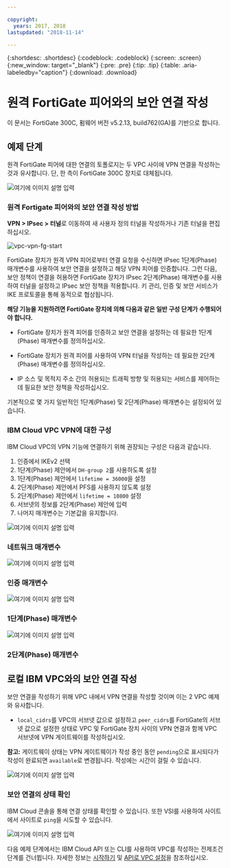 ```yaml
---

copyright:
  years: 2017, 2018
lastupdated: "2018-11-14"

---
```


{:shortdesc: .shortdesc}
{:codeblock: .codeblock}
{:screen: .screen}
{:new_window: target="_blank"}
{:pre: .pre}
{:tip: .tip}
{:table: .aria-labeledby="caption"}
{:download: .download}


# 원격 FortiGate 피어와의 보안 연결 작성

이 문서는 FortiGate 300C, 펌웨어 버전 v5.2.13, build762(GA)를 기반으로 합니다.

## 예제 단계
원격 FortiGate 피어에 대한 연결의 토폴로지는 두 VPC 사이에 VPN 연결을 작성하는 것과 유사합니다. 단, 한 측이 FortiGate 300C 장치로 대체됩니다.

![여기에 이미지 설명 입력](./images/vpc-vpn-fg-figure.png)

### 원격 Fortigate 피어와의 보안 연결 작성 방법

**VPN \> IPsec \> 터널**로 이동하여 새 사용자 정의 터널을 작성하거나 기존 터널을 편집하십시오.

![vpc-vpn-fg-start](./images/vpc-vpn-fg-start.JPG)

FortiGate 장치가 원격 VPN 피어로부터 연결 요청을 수신하면 IPsec 1단계(Phase) 매개변수를 사용하여 보안 연결을 설정하고 해당 VPN 피어를 인증합니다. 그런 다음, 보안 정책이 연결을 허용하면 FortiGate 장치가 IPsec 2단계(Phase) 매개변수를 사용하여 터널을 설정하고 IPsec 보안 정책을 적용합니다. 키 관리, 인증 및 보안 서비스가 IKE 프로토콜을 통해 동적으로 협상됩니다.

**해당 기능을 지원하려면 FortiGate 장치에 의해 다음과 같은 일반 구성 단계가 수행되어야 합니다.**

* FortiGate 장치가 원격 피어를 인증하고 보안 연결을 설정하는 데 필요한 1단계(Phase) 매개변수를 정의하십시오.

* FortiGate 장치가 원격 피어를 사용하여 VPN 터널을 작성하는 데 필요한 2단계(Phase) 매개변수를 정의하십시오.

* IP 소스 및 목적지 주소 간의 허용되는 트래픽 방향 및 허용되는 서비스를 제어하는 데 필요한 보안 정책을 작성하십시오.

기본적으로 몇 가지 일반적인 1단계(Phase) 및 2단계(Phase) 매개변수는 설정되어 있습니다.

### IBM Cloud VPC VPN에 대한 구성

IBM Cloud VPC의 VPN 기능에 연결하기 위해 권장되는 구성은 다음과 같습니다.

1. 인증에서 IKEv2 선택
2. 1단계(Phase) 제안에서 `DH-group 2`를 사용하도록 설정
3. 1단계(Phase) 제안에서 `lifetime = 36000`을 설정
4. 2단계(Phase) 제안에서 PFS를 사용하지 않도록 설정
5. 2단계(Phase) 제안에서 `lifetime = 10800` 설정
6. 서브넷의 정보를 2단계(Phase) 제안에 입력
7. 나머지 매개변수는 기본값을 유지합니다.

![여기에 이미지 설명 입력](./images/vpc-vpn-fg-network.JPG)

### 네트워크 매개변수

![여기에 이미지 설명 입력](./images/vpc-vpn-fg-authentication.JPG)

### 인증 매개변수

![여기에 이미지 설명 입력](./images/vpc-vpn-fg-phase1.JPG)

### 1단계(Phase) 매개변수

![여기에 이미지 설명 입력](./images/vpc-vpn-fg-phase2.JPG)

### 2단계(Phase) 매개변수

## 로컬 IBM VPC와의 보안 연결 작성

보안 연결을 작성하기 위해 VPC 내에서 VPN 연결을 작성할 것이며 이는 2 VPC 예제와 유사합니다.

* `local_cidrs`를 VPC의 서브넷 값으로 설정하고 `peer_cidrs`를 FortiGate의 서브넷 값으로 설정한 상태로 VPC 및 FortiGate 장치 사이의 VPN 연결과 함께 VPC 서브넷에 VPN 게이트웨이를 작성하십시오.

**참고:** 게이트웨이 상태는 VPN 게이트웨이가 작성 중인 동안 `pending`으로 표시되다가 작성이 완료되면 `available`로 변경됩니다. 작성에는 시간이 걸릴 수 있습니다.

![여기에 이미지 설명 입력](images/vpc-vpn-fg-connection.png)

### 보안 연결의 상태 확인

IBM Cloud 콘솔을 통해 연결 상태를 확인할 수 있습니다. 또한 VSI를 사용하여 사이트에서 사이트로 `ping`을 시도할 수 있습니다.

![여기에 이미지 설명 입력](images/vpc-vpn-fg-status.JPG)

다음 예제 단계에서는 IBM Cloud API 또는 CLI를 사용하여 VPC를 작성하는 전제조건 단계를 건너뜁니다. 자세한 정보는 [시작하기](https://{DomainName}/docs/infrastructure/vpc/getting-started.html) 및 [API로 VPC 설정](https://{DomainName}/docs/infrastructure/vpc/example-code.html)을 참조하십시오.
